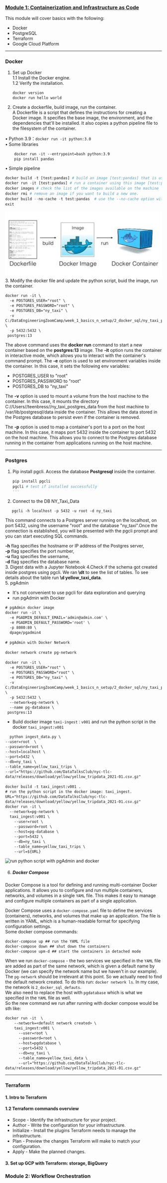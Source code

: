 ### [Module 1: Containerization and Infrastructure as Code](https://github.com/teenbress/DataEngineeringZoomCamp/tree/main/01-docker-terraform)
This module will cover basics with the following:
+ Docker
+ PostgreSQL
+ Terraform
+ Google Cloud Platform
____________________________________________

### Docker 
1. Set up Docker  
   1.1 Install the Docker engine.  
   1.2 Verify the installation.
   ```
   docker version
   docker run hello world
   ```
2. Create a dockerfile, build image, run the container.    
  A Dockerfile is a script that defines the instructions for creating a Docker image. It specifies the base image, the environment, and the dependencies that'll be installed. It also copies a python pipeline file to the filesystem of the container.

   
•	Python 3.9：`docker run -it python:3.0`  
•	Some libraries  
```
	docker run -it --entrypoint=bash python:3.9 
	pip install pandas
```  
•	Simple pipeline
```py
docker build -t [test:pandas] # build an image [test:pandas] that is used to run a container 
docker run -it [test:pandas] # run a container using this image [test:pandas] with optional parameters input
docker images # check the list of the images available on the machine
docker rmi # remove an image if you want to build a new one.
docker build --no-cache -t test:pandas  # use the --no-cache option with the docker build command to force a new build and ignore the cache
exit 
```
![docker](https://github.com/teenbress/DataEngineeringZoomCamp/blob/main/images/docker.png)
3. Modify the docker file and update the python script, buid the image, run the container.   
```
docker run -it \
  -e POSTGRES_USER="root" \
  -e POSTGRES_PASSWORD="root" \
  -e POSTGRES_DB="ny_taxi" \
  -v C:/DataEngineeringZoomCamp/week_1_basics_n_setup/2_docker_sql/ny_taxi_postgres_data:/var/lib/postgresql/data  \
  -p 5432:5432 \
 postgres:13
```
The above command uses the **docker run** command to start a new container based on the **postgres:13** image. The **-it** option runs the container in interactive mode, which allows you to interact with the container's command prompt. The **-e** option is used to set environment variables inside the container. In this case, it sets the following env variables:
+ POSTGRES_USER to "root"
+ POSTGRES_PASSWORD to "root"
+ POSTGRES_DB to "ny_taxi"   

The **-v** option is used to mount a volume from the host machine to the container. In this case, it mounts the directory C://Users//teenbress//ny_taxi_postgres_data from the host machine to /var/lib/postgresql/data inside the container. This allows the data stored in the Postgres database to persist even if the container is removed.   
   
The **-p** option is used to map a container's port to a port on the host machine. In this case, it maps port 5432 inside the container to port 5432 on the host machine. This allows you to connect to the Postgres database running in the container from applications running on the host machine.  
_____________________________
### Postgres
1. Pip install pgcli. Access the database **Postgresql** inside the container.
   ```py
   pip install pgcli
   pgcli # test if installed successfully
   '''
2. Connect to the DB NY_Taxi_Data
```
   pgcli -h localhost -p 5432 -u root -d ny_taxi
```
This command connects to a Postgres server running on the localhost, on port 5432, using the username "root" and the database "ny_taxi".Once the connection is established, you will be presented with the pgcli prompt and you can start executing SQL commands.    

**-h** flag specifies the hostname or IP address of the Postgres server,   
**-p** flag specifies the port number,   
**-u** flag specifies the username,   
**-d** flag specifies the database name.   
3. Digest data with a Jupyter Notebook
4.Check if the schema got created inside postgres using pgcli. 
We ran **\dt** to see the list of tables. To see details about the table run **\d yellow_taxi_data**.   
5. pgAdmin
   + It's not convenient to use pgcli for data exploration and querying
   + run pgAdmin with Docker
```
# pgAdmin docker image
docker run -it \
  -e PGADMIN_DEFAULT_EMAIL='admin@admin.com' \
  -e PGADMIN_DEFAULT_PASSWORD='root' \
  -p 8080:80 \
  dpage/pgadmin4

# pgAdmin with Docker Network

docker network create pg-network

docker run -it \
  -e POSTGRES_USER="root" \
  -e POSTGRES_PASSWORD="root" \
  -e POSTGRES_DB="ny_taxi" \
  -v C:/DataEngineeringZoomCamp/week_1_basics_n_setup/2_docker_sql/ny_taxi_postgres_data:/var/lib/postgresql/data  \
  -p 5432:5432 \
  --network=pg-network \
  --name pg-database \
 postgres:13
```
+ Build docker image `taxi-ingest：v001` and run the python script in the docker `taxi_ingest:v001`   
```
  python ingest_data.py \
--user=root  \
--password=root \
--host=localhost \
--port=5432 \
--db=ny_taxi \
--table_name=yellow_taxi_trips \
--url="https://github.com/DataTalksClub/nyc-tlc-data/releases/download/yellow/yellow_tripdata_2021-01.csv.gz"

docker build -t taxi_ingest:v001 .
# run the python script in the docker image: taxi_ingest. 
URL="https://github.com/DataTalksClub/nyc-tlc-data/releases/download/yellow/yellow_tripdata_2021-01.csv.gz"
docker run -it \
  --network=pg-network \
  taxi_ingest:v001 \
    --user=root \
    --password=root \
    --host=pg-database \
    --port=5432 \
    --db=ny_taxi \
    --table_name=yellow_taxi_trips \
    --url=${URL}
  ```
![run python script with pgAdmin and docker ](https://github.com/teenbress/DataEngineeringZoomCamp/blob/main/images/docker%20with%20python%20script.png)   

6. ##### Docker Compose
 Docker Compose is a tool for defining and running multi-container Docker applications. It allows you to configure and run multiple containers, networks, and volumes in a single `YAML` file. This makes it easy to manage and configure multiple containers as part of a single application.    

Docker Compose uses a `docker-compose.yaml` file to define the services (containers), networks, and volumes that make up an application. The file is written in YAML, which is a human-readable format for specifying configuration settings.   
Some docker compose commands:
```
docker-compose up ## run the YAML file
docker-compose down ## shut down the containers
docker-compose upm-d ## start the containers in detached mode
```
When we run `docker-compose` - the two services we specified in the `YAML` file are added as part of the same network, which is given a default name by Docker (we can specify the network name but we haven't in our example). The `pg-network` should be irrelevant at this point. So we actually need to find the default network created. To do this run:
`docker network ls`. In my case, the network is `2_docker_sql_defauts`.  
We also need to replace the host with `pgdatabase` which is what we specified in the `YAML` file as well.  
So the new command we run after running with docker compose would be sth like:
```
docker run -it  \
    --network=<default network created> \
    taxi_ingest:v001 \
      --user=root \
      --password=root \
      --host=pgdatabase \
      --port=5432 \
      --db=ny_taxi \
      --table_name=yellow_taxi_data \
      --url="https://github.com/DataTalksClub/nyc-tlc-data/releases/download/yellow/yellow_tripdata_2021-01.csv.gz"

```
____________________
### Terraform
#### 1. Intro to Terraform
#### 1.2 Terraform commands overview
+ Scope - Identify the infrastructure for your project.  
+ Author - Write the configuration for your infrastructure.  
+ Initialize - Install the plugins Terraform needs to manage the infrastructure.  
+ Plan - Preview the changes Terraform will make to match your configuration.  
+ Apply - Make the planned changes.  

#### 3. Set up GCP with Terraform: storage, BigQuery

### Module 2: Workflow Orchestration

